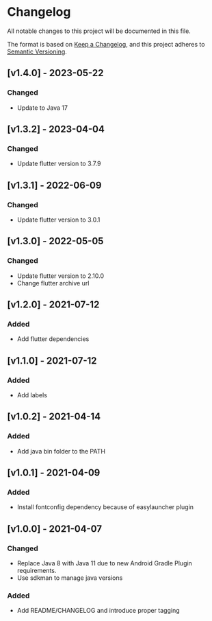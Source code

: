 # Changelog
All notable changes to this project will be documented in this file.

The format is based on [Keep a Changelog](https://keepachangelog.com/en/1.0.0/),
and this project adheres to [Semantic Versioning](https://semver.org/spec/v2.0.0.html).

## [v1.4.0] - 2023-05-22
### Changed
- Update to Java 17

## [v1.3.2] - 2023-04-04
### Changed
- Update flutter version to 3.7.9

## [v1.3.1] - 2022-06-09
### Changed
- Update flutter version to 3.0.1

## [v1.3.0] - 2022-05-05
### Changed
- Update flutter version to 2.10.0
- Change flutter archive url

## [v1.2.0] - 2021-07-12
### Added
- Add flutter dependencies

## [v1.1.0] - 2021-07-12
### Added
- Add labels

## [v1.0.2] - 2021-04-14
### Added
- Add java bin folder to the PATH

## [v1.0.1] - 2021-04-09
### Added
- Install fontconfig dependency because of easylauncher plugin

## [v1.0.0] - 2021-04-07 
### Changed 
- Replace Java 8 with Java 11 due to new Android Gradle Plugin requirements.
- Use sdkman to manage java versions
### Added
- Add README/CHANGELOG and introduce proper tagging
